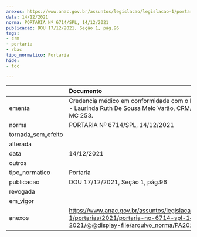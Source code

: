```yaml
---
anexos: https://www.anac.gov.br/assuntos/legislacao/legislacao-1/portarias/2021/portaria-no-6714-spl-14-12-2021/@@display-file/arquivo_norma/PA2021-6714.pdf
data: 14/12/2021
norma: PORTARIA Nº 6714/SPL, 14/12/2021
publicacao: DOU 17/12/2021, Seção 1, pág.96
tags:
- crm
- portaria
- rbac
tipo_normatico: Portaria
hide: 
- toc 
 
---
```


|                    | Documento                                                                                                                                            |
|:-------------------|:-----------------------------------------------------------------------------------------------------------------------------------------------------|
| ementa             | Credencia médico em conformidade com o RBAC nº 67 - Laurinda Ruth De Sousa Melo Varão, CRM/CE 8708, MC 253.                                          |
| norma              | PORTARIA Nº 6714/SPL, 14/12/2021                                                                                                                     |
| tornada_sem_efeito |                                                                                                                                                      |
| alterada           |                                                                                                                                                      |
| data               | 14/12/2021                                                                                                                                           |
| outros             |                                                                                                                                                      |
| tipo_normatico     | Portaria                                                                                                                                             |
| publicacao         | DOU 17/12/2021, Seção 1, pág.96                                                                                                                      |
| revogada           |                                                                                                                                                      |
| em_vigor           |                                                                                                                                                      |
| anexos             | https://www.anac.gov.br/assuntos/legislacao/legislacao-1/portarias/2021/portaria-no-6714-spl-14-12-2021/@@display-file/arquivo_norma/PA2021-6714.pdf |